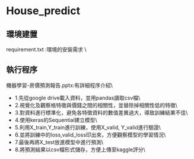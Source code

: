 # House_predict

環境建置
----
requirement.txt :環境的安裝需求 \
## 執行程序

機器學習-房價預測報告.pptx:有詳細程序介紹\
* 1.先從google drive載入資料，並用pandas讀取csv檔\
* 2.視覺化及觀察格特徵與價錢之間的相關性，並替除掉相關性低的特徵\
* 3.對資料進行標準化，避免各特徵資料的數值差異過大，導致訓練結果不佳\
* 4.使用keras的Sequential建立模型\
* 5.利用X_train,Y_train進行訓練，使用X_valid, Y_valid進行驗證\
* 6.並將訓練中的loss,valid_loss印出來，方便觀察模型的學習情況\
* 7.最後再將X_test放進模型中進行預測\
* 8.將預測結果以csv檔形式儲存，方便上傳至kaggle評分\
